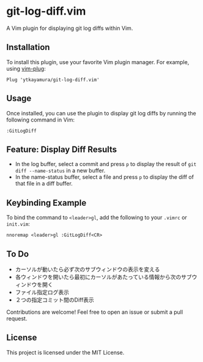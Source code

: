 # git-log-diff.vim

A Vim plugin for displaying git log diffs within Vim.

## Installation

To install this plugin, use your favorite Vim plugin manager. For example, using [vim-plug](https://github.com/junegunn/vim-plug):

```vim
Plug 'ytkayamura/git-log-diff.vim'
```

## Usage

Once installed, you can use the plugin to display git log diffs by running the following command in Vim:

```vim
:GitLogDiff
```

## Feature: Display Diff Results

- In the log buffer, select a commit and press `p` to display the result of `git diff --name-status` in a new buffer.
- In the name-status buffer, select a file and press `p` to display the diff of that file in a diff buffer.

## Keybinding Example

To bind the command to `<leader>gl`, add the following to your `.vimrc` or `init.vim`:

```vim
nnoremap <leader>gl :GitLogDiff<CR>
```

## To Do
- カーソルが動いたら必ず次のサブウィンドウの表示を変える
- 各ウィンドウを開いたら最初にカーソルがあたっている情報から次のサブウィンドウを開く
- ファイル指定ログ表示
- ２つの指定コミット間のDiff表示

Contributions are welcome! Feel free to open an issue or submit a pull request.

## License

This project is licensed under the MIT License.
